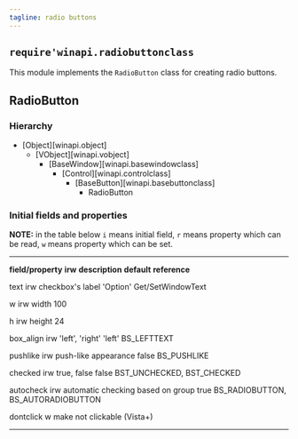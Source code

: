 ```yaml
---
tagline: radio buttons
---
```


## `require'winapi.radiobuttonclass`

This module implements the `RadioButton` class for creating radio buttons.

## RadioButton

### Hierarchy

* [Object][winapi.object]
	* [VObject][winapi.vobject]
		* [BaseWindow][winapi.basewindowclass]
			* [Control][winapi.controlclass]
				* [BaseButton][winapi.basebuttonclass]
					* RadioButton

### Initial fields and properties

<div class=small>

__NOTE:__ in the table below `i` means initial field, `r` means property
which can be read, `w` means property which can be set.

----------------------- -------- ----------------------------------------- ----------------------- ---------------------
__field/property__		__irw__	__description__									__default__					__reference__

text							irw		checkbox's label									'Option'						Get/SetWindowText

w								irw		width													100

h								irw		height												24

box_align					irw		'left', 'right'									'left'						BS_LEFTTEXT

pushlike						irw		push-like appearance								false							BS_PUSHLIKE

checked						irw		true, false											false							BST_UNCHECKED,
																																	BST_CHECKED

autocheck					irw		automatic checking based on group			true							BS_RADIOBUTTON,
																																	BS_AUTORADIOBUTTON

dontclick					w			make not clickable (Vista+)
----------------------- -------- ----------------------------------------- ----------------------- ---------------------
</div>

